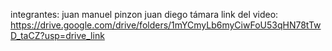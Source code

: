 integrantes:
juan manuel pinzon
juan diego támara
link del video: https://drive.google.com/drive/folders/1mYCmyLb6myCiwFoU53qHN78tTwD_taCZ?usp=drive_link
